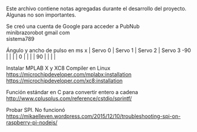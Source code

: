 Este archivo contiene notas agregadas durante el desarrollo del proyecto. Algunas no son importantes.

Se creó una cuenta de Google para acceder a PubNub  
minibrazorobot gmail com  
sistema789  

Ángulo y ancho de pulso en ms
x   | Servo 0 | Servo 1 | Servo 2 | Servo 3
-90 |         |  |  |
0   |         |  |  |
90  |   |  |  |

Instalar MPLAB X y XC8 Compiler en Linux  
https://microchipdeveloper.com/mplabx:installation  
https://microchipdeveloper.com/xc8:installation  

Función estándar en C para convertir entero a cadena  
http://www.cplusplus.com/reference/cstdio/sprintf/  

Probar SPI. No funcionó  
https://mikaelleven.wordpress.com/2015/12/10/troubleshooting-spi-on-raspberry-pi-nodejs/  

